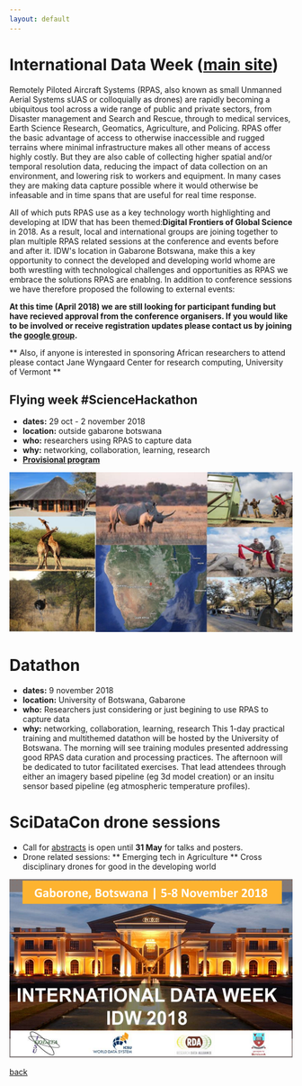 ```yaml
---
layout: default
---
```


# [](#header-1) International Data Week ([main site](http://internationaldataweek.org/))

Remotely Piloted Aircraft Systems (RPAS, also known as small Unmanned Aerial Systems sUAS or colloquially as drones) are rapidly becoming a ubiquitous tool across a wide range of public and private sectors, from Disaster management and Search and Rescue, through to medical services, Earth Science Research, Geomatics, Agriculture, and Policing.  RPAS offer the basic advantage of access to otherwise inaccessible and rugged terrains where minimal infrastructure makes all other means of access highly costly.  But they are also cable of collecting higher spatial and/or temporal resolution data, reducing the impact of data collection on an environment, and lowering risk to workers and equipment.  In many cases they are making data capture possible where it would otherwise be infeasable and in time spans that are useful for real time response.  

All of which puts RPAS use as a key technology worth highlighting and developing at IDW that has been themed:**Digital Frontiers of Global Science** in 2018.  As a result, local and international groups are joining together to plan multiple RPAS related sessions at the conference and events before and after it.  IDW's location in Gabarone Botswana, make this a key opportunity to connect the developed and developing world whome are both wrestling with technological challenges and opportunities as RPAS we embrace the solutions RPAS are enablng.  In addition to conference sessions we have therefore proposed the following to external events:

**At this time (April 2018) we are still looking for participant funding but have recieved approval from the conference organisers.  If you would like to be involved or receive registration updates please contact us by joining the [google group](https://groups.google.com/forum/#!forum/rpasdm).**

** Also, if anyone is interested in sponsoring African researchers to attend please contact Jane Wyngaard Center for research computing, University of Vermont **



## [](#header-2) Flying week #ScienceHackathon
* **dates:** 29 oct - 2 november 2018
* **location:** outside gabarone botswana
* **who:** researchers using RPAS to capture data
* **why:** networking, collaboration, learning, research
* [**Provisional program**](FW_program.md)

![](images/dataday.jpg)


# [](#header-2) Datathon
* **dates:** 9 november 2018
* **location:** University of Botswana, Gabarone
* **who:** Researchers just considering or just begining to use RPAS to capture data
* **why:** networking, collaboration, learning, research
This 1-day practical training and multithemed datathon will be hosted by the University of Botswana.  The morning will see training modules presented addressing good RPAS data curation and processing practices.  The afternoon will be dedicated to tutor facilitated exercises.  That lead attendees through either an imagery based pipeline (eg 3d model creation) or an insitu sensor based pipeline (eg atmospheric temperature profiles).

# [](#header-2) SciDataCon drone sessions
* Call for [abstracts](https://www.scidatacon.org/IDW2018/) is open until **31 May** for talks and posters.
* Drone related sessions:
    ** Emerging tech in Agriculture
    ** Cross disciplinary drones for good in the developing world

![](images/IDW2018_v04_web.png)




[back](../index.html)
